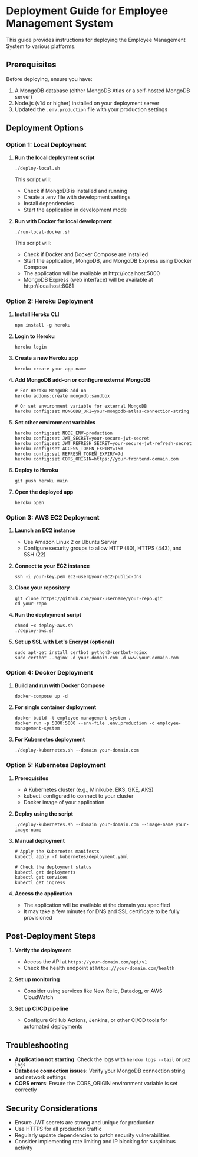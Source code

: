 # Deployment Guide for Employee Management System

This guide provides instructions for deploying the Employee Management System to various platforms.

## Prerequisites

Before deploying, ensure you have:

1. A MongoDB database (either MongoDB Atlas or a self-hosted MongoDB server)
2. Node.js (v14 or higher) installed on your deployment server
3. Updated the `.env.production` file with your production settings

## Deployment Options

### Option 1: Local Deployment

1. **Run the local deployment script**
   ```
   ./deploy-local.sh
   ```

   This script will:
   - Check if MongoDB is installed and running
   - Create a .env file with development settings
   - Install dependencies
   - Start the application in development mode

2. **Run with Docker for local development**
   ```
   ./run-local-docker.sh
   ```

   This script will:
   - Check if Docker and Docker Compose are installed
   - Start the application, MongoDB, and MongoDB Express using Docker Compose
   - The application will be available at http://localhost:5000
   - MongoDB Express (web interface) will be available at http://localhost:8081

### Option 2: Heroku Deployment

1. **Install Heroku CLI**
   ```
   npm install -g heroku
   ```

2. **Login to Heroku**
   ```
   heroku login
   ```

3. **Create a new Heroku app**
   ```
   heroku create your-app-name
   ```

4. **Add MongoDB add-on or configure external MongoDB**
   ```
   # For Heroku MongoDB add-on
   heroku addons:create mongodb:sandbox
   
   # Or set environment variable for external MongoDB
   heroku config:set MONGODB_URI=your-mongodb-atlas-connection-string
   ```

5. **Set other environment variables**
   ```
   heroku config:set NODE_ENV=production
   heroku config:set JWT_SECRET=your-secure-jwt-secret
   heroku config:set JWT_REFRESH_SECRET=your-secure-jwt-refresh-secret
   heroku config:set ACCESS_TOKEN_EXPIRY=15m
   heroku config:set REFRESH_TOKEN_EXPIRY=7d
   heroku config:set CORS_ORIGIN=https://your-frontend-domain.com
   ```

6. **Deploy to Heroku**
   ```
   git push heroku main
   ```

7. **Open the deployed app**
   ```
   heroku open
   ```

### Option 3: AWS EC2 Deployment

1. **Launch an EC2 instance**
   - Use Amazon Linux 2 or Ubuntu Server
   - Configure security groups to allow HTTP (80), HTTPS (443), and SSH (22)

2. **Connect to your EC2 instance**
   ```
   ssh -i your-key.pem ec2-user@your-ec2-public-dns
   ```

3. **Clone your repository**
   ```
   git clone https://github.com/your-username/your-repo.git
   cd your-repo
   ```

4. **Run the deployment script**
   ```
   chmod +x deploy-aws.sh
   ./deploy-aws.sh
   ```

5. **Set up SSL with Let's Encrypt (optional)**
   ```
   sudo apt-get install certbot python3-certbot-nginx
   sudo certbot --nginx -d your-domain.com -d www.your-domain.com
   ```

### Option 4: Docker Deployment

1. **Build and run with Docker Compose**
   ```
   docker-compose up -d
   ```

2. **For single container deployment**
   ```
   docker build -t employee-management-system .
   docker run -p 5000:5000 --env-file .env.production -d employee-management-system
   ```

3. **For Kubernetes deployment**
   ```
   ./deploy-kubernetes.sh --domain your-domain.com
   ```

### Option 5: Kubernetes Deployment

1. **Prerequisites**
   - A Kubernetes cluster (e.g., Minikube, EKS, GKE, AKS)
   - kubectl configured to connect to your cluster
   - Docker image of your application

2. **Deploy using the script**
   ```
   ./deploy-kubernetes.sh --domain your-domain.com --image-name your-image-name
   ```

3. **Manual deployment**
   ```
   # Apply the Kubernetes manifests
   kubectl apply -f kubernetes/deployment.yaml
   
   # Check the deployment status
   kubectl get deployments
   kubectl get services
   kubectl get ingress
   ```

4. **Access the application**
   - The application will be available at the domain you specified
   - It may take a few minutes for DNS and SSL certificate to be fully provisioned

## Post-Deployment Steps

1. **Verify the deployment**
   - Access the API at `https://your-domain.com/api/v1`
   - Check the health endpoint at `https://your-domain.com/health`

2. **Set up monitoring**
   - Consider using services like New Relic, Datadog, or AWS CloudWatch

3. **Set up CI/CD pipeline**
   - Configure GitHub Actions, Jenkins, or other CI/CD tools for automated deployments

## Troubleshooting

- **Application not starting**: Check the logs with `heroku logs --tail` or `pm2 logs`
- **Database connection issues**: Verify your MongoDB connection string and network settings
- **CORS errors**: Ensure the CORS_ORIGIN environment variable is set correctly

## Security Considerations

- Ensure JWT secrets are strong and unique for production
- Use HTTPS for all production traffic
- Regularly update dependencies to patch security vulnerabilities
- Consider implementing rate limiting and IP blocking for suspicious activity
